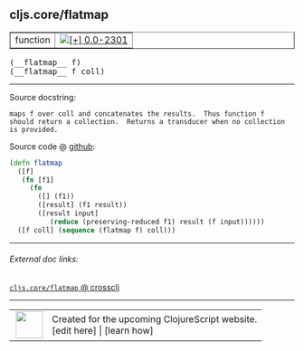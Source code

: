## cljs.core/flatmap



 <table border="1">
<tr>
<td>function</td>
<td><a href="https://github.com/cljsinfo/cljs-api-docs/tree/0.0-2301"><img valign="middle" alt="[+] 0.0-2301" title="Added in 0.0-2301" src="https://img.shields.io/badge/+-0.0--2301-lightgrey.svg"></a> </td>
</tr>
</table>


 <samp>
(__flatmap__ f)<br>
</samp>
 <samp>
(__flatmap__ f coll)<br>
</samp>

---





Source docstring:

```
maps f over coll and concatenates the results.  Thus function f
should return a collection.  Returns a transducer when no collection
is provided.
```


Source code @ [github](https://github.com/clojure/clojurescript/blob/r2301/src/cljs/cljs/core.cljs#L8120-L8131):

```clj
(defn flatmap
  ([f]
   (fn [f1]
     (fn
       ([] (f1))
       ([result] (f1 result))
       ([result input]
          (reduce (preserving-reduced f1) result (f input))))))
  ([f coll] (sequence (flatmap f) coll)))
```

<!--
Repo - tag - source tree - lines:

 <pre>
clojurescript @ r2301
└── src
    └── cljs
        └── cljs
            └── <ins>[core.cljs:8120-8131](https://github.com/clojure/clojurescript/blob/r2301/src/cljs/cljs/core.cljs#L8120-L8131)</ins>
</pre>

-->

---



###### External doc links:

[`cljs.core/flatmap` @ crossclj](http://crossclj.info/fun/cljs.core.cljs/flatmap.html)<br>

---

 <table>
<tr><td>
<img valign="middle" align="right" width="48px" src="http://i.imgur.com/Hi20huC.png">
</td><td>
Created for the upcoming ClojureScript website.<br>
[edit here] | [learn how]
</td></tr></table>

[edit here]:https://github.com/cljsinfo/cljs-api-docs/blob/master/cljsdoc/cljs.core_flatmap.cljsdoc
[learn how]:https://github.com/cljsinfo/cljs-api-docs/wiki/cljsdoc-files

<!--

This information was too distracting to show to readers, but I'll leave it
commented here since it is helpful to:

- pretty-print the data used to generate this document
- and show how to retrieve that data



The API data for this symbol:

```clj
{:ns "cljs.core",
 :name "flatmap",
 :signature ["[f]" "[f coll]"],
 :history [["+" "0.0-2301"]],
 :type "function",
 :full-name-encode "cljs.core_flatmap",
 :source {:code "(defn flatmap\n  ([f]\n   (fn [f1]\n     (fn\n       ([] (f1))\n       ([result] (f1 result))\n       ([result input]\n          (reduce (preserving-reduced f1) result (f input))))))\n  ([f coll] (sequence (flatmap f) coll)))",
          :title "Source code",
          :repo "clojurescript",
          :tag "r2301",
          :filename "src/cljs/cljs/core.cljs",
          :lines [8120 8131]},
 :full-name "cljs.core/flatmap",
 :docstring "maps f over coll and concatenates the results.  Thus function f\nshould return a collection.  Returns a transducer when no collection\nis provided."}

```

Retrieve the API data for this symbol:

```clj
;; from Clojure REPL
(require '[clojure.edn :as edn])
(-> (slurp "https://raw.githubusercontent.com/cljsinfo/cljs-api-docs/catalog/cljs-api.edn")
    (edn/read-string)
    (get-in [:symbols "cljs.core/flatmap"]))
```

-->
